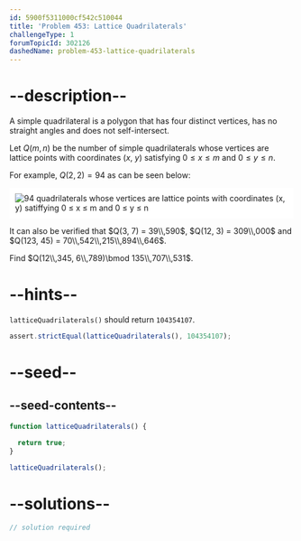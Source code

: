```yaml
---
id: 5900f5311000cf542c510044
title: 'Problem 453: Lattice Quadrilaterals'
challengeType: 1
forumTopicId: 302126
dashedName: problem-453-lattice-quadrilaterals
---
```


# --description--

A simple quadrilateral is a polygon that has four distinct vertices, has no straight angles and does not self-intersect.

Let $Q(m, n)$ be the number of simple quadrilaterals whose vertices are lattice points with coordinates ($x$, $y$) satisfying $0 ≤ x ≤ m$ and $0 ≤ y ≤ n$.

For example, $Q(2, 2) = 94$ as can be seen below:

<img alt="94 quadrilaterals whose vertices are lattice points with coordinates (x, y) satiffying 0 &le; x &le; m and 0 &le; y &le; n" src="https://cdn.freecodecamp.org/curriculum/project-euler/lattice-quadrilaterals.png" style="background-color: white; padding: 10px; display: block; margin-right:auto; margin-left: auto;">

It can also be verified that $Q(3, 7) = 39\\,590$, $Q(12, 3) = 309\\,000$ and $Q(123, 45) = 70\\,542\\,215\\,894\\,646$.

Find $Q(12\\,345, 6\\,789)\bmod 135\\,707\\,531$.

# --hints--

`latticeQuadrilaterals()` should return `104354107`.

```js
assert.strictEqual(latticeQuadrilaterals(), 104354107);
```

# --seed--

## --seed-contents--

```js
function latticeQuadrilaterals() {

  return true;
}

latticeQuadrilaterals();
```

# --solutions--

```js
// solution required
```
